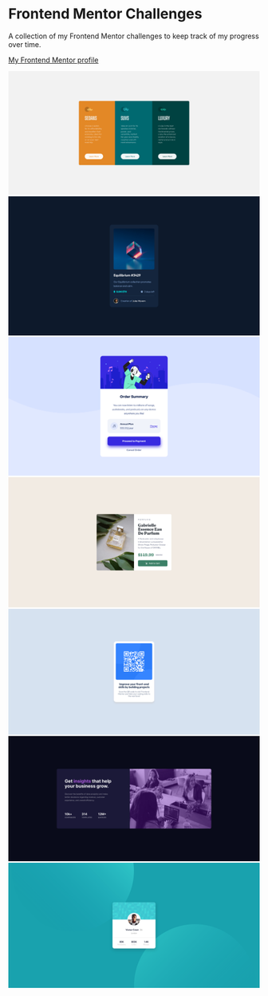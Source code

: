 # Frontend Mentor Challenges

A collection of my Frontend Mentor challenges to keep track of my progress over time.

[My Frontend Mentor profile](https://www.frontendmentor.io/profile/lukeramljak)

![](./3-col-preview-card/screenshot.png)
![](./nft-preview-card/screenshot.png)
![](./order-summary-card/screenshot.png)
![](./perfume-product-card/screenshot.png)
![](./qr-code-component/screenshot.png)
![](./stats-preview-card-component/screenshot.png)
![](./profile-card-component/screenshot.png)
